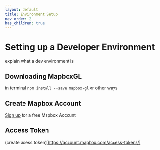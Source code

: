 ```yaml
---
layout: default
title: Environment Setup
nav_order: 2
has_children: true
---
```

# Setting up a Developer Environment

explain what a dev environment is





## Downloading MapboxGL

in terminal
```npm install --save mapbox-gl```
or other ways


## Create Mapbox Account 
[Sign up](https://account.mapbox.com/auth/signup/) for a free Mapbox Account 

## Access Token 
(create acess token)[https://account.mapbox.com/access-tokens/]



